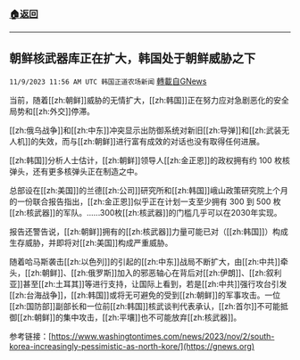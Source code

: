 ###  [:house:返回](README.md)
---


## 朝鲜核武器库正在扩大，韩国处于朝鲜威胁之下
`11/9/2023 11:56 AM UTC 韩国正道农场新闻` [轉載自GNews](https://gnews.org/articles/1949237)



当前，随着[[zh:朝鲜]]威胁的无情扩大，[[zh:韩国]]正在努力应对急剧恶化的安全局势和[[zh:外交]]停滞。

[[zh:俄乌战争]]和[[zh:中东]]冲突显示出防御系统对新旧[[zh:导弹]]和[[zh:武装无人机]]的失效，而与[[zh:朝鲜]]进行富有成效的对话也没有取得任何进展。

  

[[zh:韩国]]分析人士估计，[[zh:朝鲜]]领导人[[zh:金正恩]]的政权拥有约 100 枚核弹头，还有更多核弹头正在制造之中。

  

总部设在[[zh:美国]]的兰德[[zh:公司]]研究所和[[zh:韩国]]峨山政策研究院上个月的一份联合报告指出，[[zh:金正恩]]似乎正在计划一支至少拥有 300 到 500 枚[[zh:核武器]]的军队。......300枚[[zh:核武器]]的门槛几乎可以在2030年实现。

报告还警告说，[[zh:朝鲜]]拥有的[[zh:核武器]]力量可能已对（[[zh:韩国]]）构成生存威胁，并即将对[[zh:美国]]构成严重威胁。

  

随着哈马斯袭击[[zh:以色列]]的引起的[[zh:中东]]战局不断扩大，由[[zh:中共]]牵头，[[zh:朝鲜]]、[[zh:俄罗斯]]加入的邪恶轴心在背后对[[zh:伊朗]]、[[zh:叙利亚]]甚至[[zh:土耳其]]等进行支持，让国际上看到，若是[[zh:中共]]强行攻台引发[[zh:台海战争]]，[[zh:韩国]]或将无可避免的受到[[zh:朝鲜]]的军事攻击。一位[[zh:国防部]]副部长和一位前[[zh:韩国]]核武谈判代表承认，[[zh:首尔]]不可能抵御[[zh:朝鲜]]的集中攻击，[[zh:平壤]]也不可能放弃[[zh:核武器]]。

参考链接：[https://www.washingtontimes.com/news/2023/nov/2/south-korea-increasingly-pessimistic-as-north-kore/](https://gnews.org)

